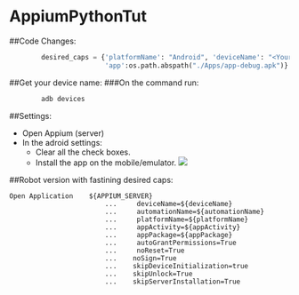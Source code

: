 # AppiumPythonTut
##Code Changes:

```python
        desired_caps = {'platformName': "Android", 'deviceName': "<Your device here>",
                        'app':os.path.abspath("./Apps/app-debug.apk")}
```
##Get your device name:
###On the command run:
```bat
        adb devices
```
##Settings:
-   Open Appium (server)
-   In the adroid settings:
    -   Clear all the check boxes.
    -   Install the app on the mobile/emulator.
    ![](https://github.com/MahmoudIMahmoud/AppiumPythonTut/blob/master/Untitled.jpg)

##Robot version with fastining desired caps:
```robotframework
Open Application    ${APPIUM_SERVER}
                        ...     deviceName=${deviceName}
                        ...     automationName=${automationName}
                        ...     platformName=${platformName}
                        ...     appActivity=${appActivity}
                        ...     appPackage=${appPackage}
                        ...     autoGrantPermissions=True
                        ...     noReset=True
                        ...    noSign=True
                        ...    skipDeviceInitialization=true
                        ...    skipUnlock=True
                        ...    skipServerInstallation=True
                        
```
